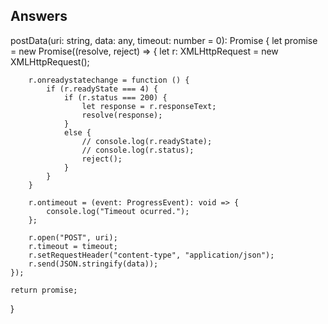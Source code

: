 ﻿Answers
---

postData(uri: string, data: any, timeout: number = 0): Promise<any> {
    let promise = new Promise<any>((resolve, reject) => {
        let r: XMLHttpRequest = new XMLHttpRequest();

        r.onreadystatechange = function () {
            if (r.readyState === 4) {
                if (r.status === 200) {
                    let response = r.responseText;
                    resolve(response);
                }
                else {
                    // console.log(r.readyState);
                    // console.log(r.status);
                    reject();
                }
            }
        }

        r.ontimeout = (event: ProgressEvent): void => {
            console.log("Timeout ocurred.");
        };

        r.open("POST", uri);
        r.timeout = timeout;
        r.setRequestHeader("content-type", "application/json");
        r.send(JSON.stringify(data));
    });

    return promise;
}